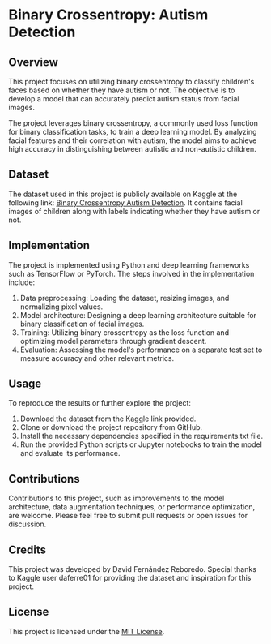 # Binary Crossentropy: Autism Detection

## Overview

This project focuses on utilizing binary crossentropy to classify children's faces based on whether they have autism or not. The objective is to develop a model that can accurately predict autism status from facial images.

The project leverages binary crossentropy, a commonly used loss function for binary classification tasks, to train a deep learning model. By analyzing facial features and their correlation with autism, the model aims to achieve high accuracy in distinguishing between autistic and non-autistic children.

## Dataset

The dataset used in this project is publicly available on Kaggle at the following link: [Binary Crossentropy Autism Detection](https://www.kaggle.com/code/daferre01/binary-crossentropy-autism-0-8acc?scriptVersionId=177280435). It contains facial images of children along with labels indicating whether they have autism or not. 

## Implementation

The project is implemented using Python and deep learning frameworks such as TensorFlow or PyTorch. The steps involved in the implementation include:

1. Data preprocessing: Loading the dataset, resizing images, and normalizing pixel values.
2. Model architecture: Designing a deep learning architecture suitable for binary classification of facial images.
3. Training: Utilizing binary crossentropy as the loss function and optimizing model parameters through gradient descent.
4. Evaluation: Assessing the model's performance on a separate test set to measure accuracy and other relevant metrics.

## Usage

To reproduce the results or further explore the project:

1. Download the dataset from the Kaggle link provided.
2. Clone or download the project repository from GitHub.
3. Install the necessary dependencies specified in the requirements.txt file.
4. Run the provided Python scripts or Jupyter notebooks to train the model and evaluate its performance.

## Contributions

Contributions to this project, such as improvements to the model architecture, data augmentation techniques, or performance optimization, are welcome. Please feel free to submit pull requests or open issues for discussion.

## Credits

This project was developed by David Fernández Reboredo. Special thanks to Kaggle user daferre01 for providing the dataset and inspiration for this project.

## License

This project is licensed under the [MIT License](LICENSE).
